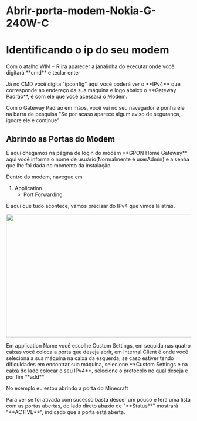 # Abrir-porta-modem-Nokia-G-240W-C

<h1> Identificando o ip do seu modem </h1>

<p> Com o atalho WIN + R irá aparecer a janalinha do executar onde você digitará **cmd** e teclar enter </p>

<p> Já no CMD você digita "ipconfig" aqui você poderá ver o **IPv4** que corresponde ao endereço da sua máquina e logo abaixo o **Gateway Padrão**, é com ele que você acessará o Modem. </p>

<p> Com o Gateway Padrão em mãos, você vai no seu navegador e ponha ele na barra de pesquisa "Se por acaso aparece algum aviso de segurança, ignore ele e continue" </p>

<h2> Abrindo as Portas do Modem </h2>

<p> E aqui chegamos na página de login do modem **GPON Home Gateway** aqui você informa o nome de usuário(Normalmente é userAdmin)  e a senha que lhe foi dada no momento da instalação </p>

<p> Dentro do modem, navegue em </p>

1. Application
   - Port Forwarding

<p> É aqui que tudo acontece, vamos precisar do IPv4 que vimos lá atrás. </p>

<p align="center">
  <img width="763" height="336" src="https://i.imgur.com/868yQw1.png">
</p>

<p> Em application Name você escolhe Custom Settings, em sequida nas quatro caixas você coloca a porta que deseja abrir, em Internal Client é onde você seleciona a sua máquina na caixa da esquerda, se caso estiver tendo dificuldades em encontrar sua máquina, selecione **Custom Settings e na caixa do lado colocar o seu IPv4**, selecione o protocolo no qual deseja e por fim **add**  </p>

<p> No exemplo eu estou abrindo a porta do Minecraft </p>

<p> Para ver se foi ativada com sucesso basta descer um pouco e terá uma lista com as portas abertas, do lado direto abaxio de "**Status**" mostrará "**ACTIVE**", indicado que a porta está aberta. </p>
